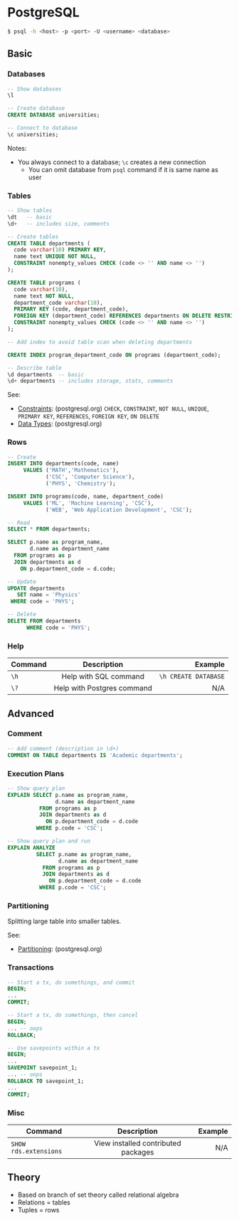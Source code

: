 # PostgreSQL

```sh
$ psql -h <host> -p <port> -U <username> <database>
```

## Basic

### Databases

```sql
-- Show databases
\l

-- Create database
CREATE DATABASE universities;

-- Connect to database
\c universities;
```

Notes:
* You always connect to a database; `\c` creates a new connection
  - You can omit database from `psql` command if it is same name as user

### Tables

```sql
-- Show tables
\dt   -- basic
\d+   -- includes size, comments

-- Create tables
CREATE TABLE departments (
  code varchar(10) PRIMARY KEY,
  name text UNIQUE NOT NULL,
  CONSTRAINT nonempty_values CHECK (code <> '' AND name <> '')
);

CREATE TABLE programs (
  code varchar(10),
  name text NOT NULL,
  department_code varchar(10),
  PRIMARY KEY (code, department_code),
  FOREIGN KEY (department_code) REFERENCES departments ON DELETE RESTRICT,
  CONSTRAINT nonempty_values CHECK (code <> '' AND name <> '')
);

-- Add index to avoid table scan when deleting departments

CREATE INDEX program_department_code ON programs (department_code);

-- Describe table
\d departments  -- basic
\d+ departments -- includes storage, stats, comments
```

See:
* [Constraints](https://www.postgresql.org/docs/9.2/static/ddl-constraints.html): (postgresql.org) `CHECK`, `CONSTRAINT`, `NOT NULL`, `UNIQUE`, `PRIMARY KEY`, `REFERENCES`, `FOREIGN KEY`, `ON DELETE`
* [Data Types](https://www.postgresql.org/docs/9.5/static/datatype.html): (postgresql.org)

### Rows

```sql
-- Create
INSERT INTO departments(code, name)
     VALUES ('MATH','Mathematics'),
            ('CSC', 'Computer Science'),
            ('PHYS', 'Chemistry');

INSERT INTO programs(code, name, department_code)
     VALUES ('ML', 'Machine Learning', 'CSC'),
            ('WEB', 'Web Application Development', 'CSC');

-- Read
SELECT * FROM departments;

SELECT p.name as program_name,
       d.name as department_name
  FROM programs as p
  JOIN departments as d
    ON p.department_code = d.code;

-- Update
UPDATE departments
   SET name = 'Physics'
 WHERE code = 'PHYS';

-- Delete
DELETE FROM departments
      WHERE code = 'PHYS';
```

### Help

| Command       | Description   | Example |
| ------------- |:-------------:| -------:|
| `\h` | Help with SQL command | `\h CREATE DATABASE` |
| `\?` | Help with Postgres command | N/A |

## Advanced

### Comment

```sql
-- Add comment (description in \d+)
COMMENT ON TABLE departments IS 'Academic departments';
```

### Execution Plans

```sql
-- Show query plan
EXPLAIN SELECT p.name as program_name,
               d.name as department_name
          FROM programs as p
          JOIN departments as d
            ON p.department_code = d.code
         WHERE p.code = 'CSC';

-- Show query plan and run
EXPLAIN ANALYZE
         SELECT p.name as program_name,
                d.name as department_name
           FROM programs as p
           JOIN departments as d
             ON p.department_code = d.code
          WHERE p.code = 'CSC';
```

### Partitioning
Splitting large table into smaller tables.

See:
* [Partitioning](https://www.postgresql.org/docs/9.1/static/ddl-partitioning.html): (postgresql.org)

### Transactions

```sql
-- Start a tx, do somethings, and commit
BEGIN;
...
COMMIT;

-- Start a tx, do somethings, then cancel
BEGIN;
... -- oops
ROLLBACK;

-- Use savepoints within a tx
BEGIN;
...
SAVEPOINT savepoint_1;
... -- oops
ROLLBACK TO savepoint_1;
...
COMMIT;
```

### Misc

| Command       | Description   | Example |
| ------------- |:-------------:| -------:|
| `SHOW rds.extensions` | View installed contributed packages | N/A |

## Theory
* Based on branch of set theory called relational algebra
* Relations = tables
* Tuples = rows
